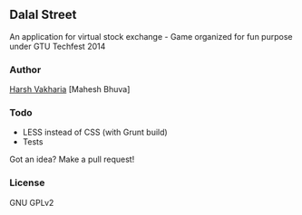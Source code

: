 ## Dalal Street

An application for virtual stock exchange - Game organized for fun purpose under GTU Techfest 2014


### Author

[Harsh Vakharia](http://twitter.com/harshjv)
[Mahesh Bhuva]


### Todo

* LESS instead of CSS (with Grunt build)
* Tests

Got an idea? Make a pull request!


### License

GNU GPLv2
